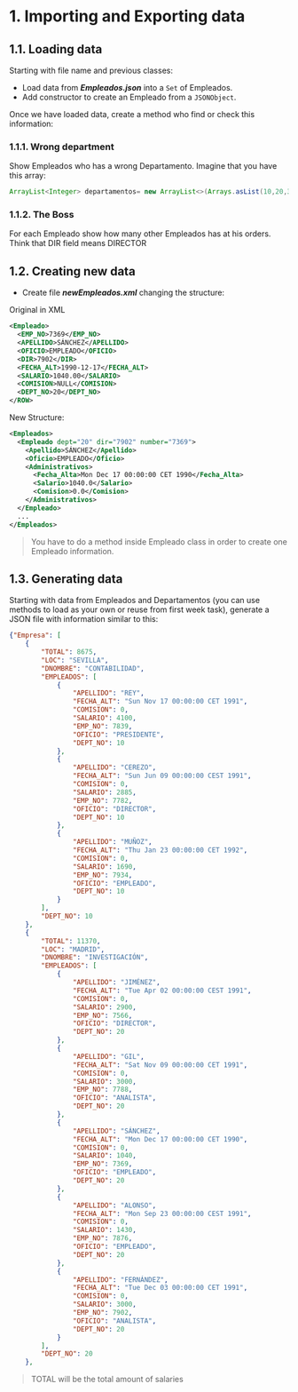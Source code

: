 # 1. Importing and Exporting data

## 1.1. Loading data

Starting with file name and previous classes:

- Load data from **_Empleados.json_** into a `Set` of Empleados.
- Add constructor to create an Empleado from a `JSONObject`.

Once we have loaded data, create a method who find or check this information:

### 1.1.1. Wrong department

Show Empleados who has a wrong Departamento. Imagine that you have this array:

```java
ArrayList<Integer> departamentos= new ArrayList<>(Arrays.asList(10,20,30,40,50));
```

### 1.1.2. The Boss

For each Empleado show how many other Empleados has at his orders. Think that DIR field means DIRECTOR

## 1.2. Creating new data

- Create file **_newEmpleados.xml_** changing the structure:

Original in XML

```xml
<Empleado>
  <EMP_NO>7369</EMP_NO>
  <APELLIDO>SÁNCHEZ</APELLIDO>
  <OFICIO>EMPLEADO</OFICIO>
  <DIR>7902</DIR>
  <FECHA_ALT>1990-12-17</FECHA_ALT>
  <SALARIO>1040.00</SALARIO>
  <COMISION>NULL</COMISION>
  <DEPT_NO>20</DEPT_NO>
</ROW>
```

New Structure:

```xml
<Empleados>
  <Empleado dept="20" dir="7902" number="7369">
    <Apellido>SÁNCHEZ</Apellido>
    <Oficio>EMPLEADO</Oficio>
    <Administrativos>
      <Fecha_Alta>Mon Dec 17 00:00:00 CET 1990</Fecha_Alta>
      <Salario>1040.0</Salario>
      <Comision>0.0</Comision>
    </Administrativos>
  </Empleado>
  ...
</Empleados>
```

> You have to do a method inside Empleado class in order to create one Empleado information.

## 1.3. Generating data

Starting with data from Empleados and Departamentos (you can use methods to load as your own or reuse from first week task), generate a JSON file with information similar to this:

```json
{"Empresa": [
    {
        "TOTAL": 8675,
        "LOC": "SEVILLA",
        "DNOMBRE": "CONTABILIDAD",
        "EMPLEADOS": [
            {
                "APELLIDO": "REY",
                "FECHA_ALT": "Sun Nov 17 00:00:00 CET 1991",
                "COMISION": 0,
                "SALARIO": 4100,
                "EMP_NO": 7839,
                "OFICIO": "PRESIDENTE",
                "DEPT_NO": 10
            },
            {
                "APELLIDO": "CEREZO",
                "FECHA_ALT": "Sun Jun 09 00:00:00 CEST 1991",
                "COMISION": 0,
                "SALARIO": 2885,
                "EMP_NO": 7782,
                "OFICIO": "DIRECTOR",
                "DEPT_NO": 10
            },
            {
                "APELLIDO": "MUÑOZ",
                "FECHA_ALT": "Thu Jan 23 00:00:00 CET 1992",
                "COMISION": 0,
                "SALARIO": 1690,
                "EMP_NO": 7934,
                "OFICIO": "EMPLEADO",
                "DEPT_NO": 10
            }
        ],
        "DEPT_NO": 10
    },
    {
        "TOTAL": 11370,
        "LOC": "MADRID",
        "DNOMBRE": "INVESTIGACIÓN",
        "EMPLEADOS": [
            {
                "APELLIDO": "JIMÉNEZ",
                "FECHA_ALT": "Tue Apr 02 00:00:00 CEST 1991",
                "COMISION": 0,
                "SALARIO": 2900,
                "EMP_NO": 7566,
                "OFICIO": "DIRECTOR",
                "DEPT_NO": 20
            },
            {
                "APELLIDO": "GIL",
                "FECHA_ALT": "Sat Nov 09 00:00:00 CET 1991",
                "COMISION": 0,
                "SALARIO": 3000,
                "EMP_NO": 7788,
                "OFICIO": "ANALISTA",
                "DEPT_NO": 20
            },
            {
                "APELLIDO": "SÁNCHEZ",
                "FECHA_ALT": "Mon Dec 17 00:00:00 CET 1990",
                "COMISION": 0,
                "SALARIO": 1040,
                "EMP_NO": 7369,
                "OFICIO": "EMPLEADO",
                "DEPT_NO": 20
            },
            {
                "APELLIDO": "ALONSO",
                "FECHA_ALT": "Mon Sep 23 00:00:00 CEST 1991",
                "COMISION": 0,
                "SALARIO": 1430,
                "EMP_NO": 7876,
                "OFICIO": "EMPLEADO",
                "DEPT_NO": 20
            },
            {
                "APELLIDO": "FERNÁNDEZ",
                "FECHA_ALT": "Tue Dec 03 00:00:00 CET 1991",
                "COMISION": 0,
                "SALARIO": 3000,
                "EMP_NO": 7902,
                "OFICIO": "ANALISTA",
                "DEPT_NO": 20
            }
        ],
        "DEPT_NO": 20
    },
```

> TOTAL will be the total amount of salaries
